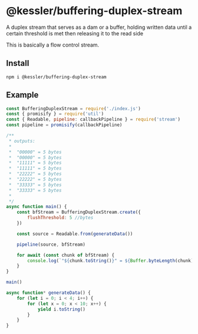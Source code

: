 # @kessler/buffering-duplex-stream

A duplex stream that serves as a dam or a buffer, holding written data until a certain threshold is met then releasing it to the read side

This is basically a flow control stream.

## Install
```
npm i @kessler/buffering-duplex-stream
```

## Example
```js
const BufferingDuplexStream = require('./index.js')
const { promisify } = require('util')
const { Readable, pipeline: callbackPipeline } = require('stream')
const pipeline = promisify(callbackPipeline)

/**
 * outputs:
 *
 *  "00000" = 5 bytes
 *  "00000" = 5 bytes
 *  "11111" = 5 bytes
 *  "11111" = 5 bytes
 *  "22222" = 5 bytes
 *  "22222" = 5 bytes
 *  "33333" = 5 bytes
 *  "33333" = 5 bytes
 *
 */
async function main() {
    const bfStream = BufferingDuplexStream.create({
        flushThreshold: 5 //bytes
    })

    const source = Readable.from(generateData())

    pipeline(source, bfStream)

    for await (const chunk of bfStream) {
        console.log(`"${chunk.toString()}" = ${Buffer.byteLength(chunk)} bytes`)
    }
}

main()

async function* generateData() {
    for (let i = 0; i < 4; i++) {
        for (let x = 0; x < 10; x++) {
            yield i.toString()
        }
    }
}
```
